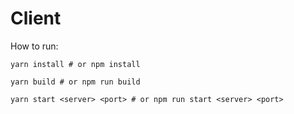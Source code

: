 # Client

How to run:

```shell
yarn install # or npm install

yarn build # or npm run build

yarn start <server> <port> # or npm run start <server> <port> 
```
